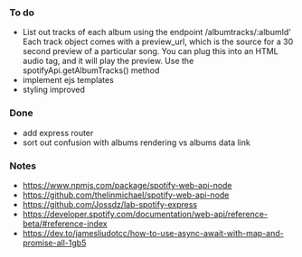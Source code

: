 ### To do
- List out tracks of each album using the endpoint /albumtracks/:albumId'
  Each track object comes with a preview_url, which is the source for a 30 second preview of a particular song. You can plug this into an HTML audio tag, and it will play the preview. Use the
  spotifyApi.getAlbumTracks() method
- implement ejs templates
- styling improved

### Done
- add express router
- sort out confusion with albums rendering vs albums data link

### Notes
- https://www.npmjs.com/package/spotify-web-api-node
- https://github.com/thelinmichael/spotify-web-api-node
- https://github.com/Jossdz/lab-spotify-express
- https://developer.spotify.com/documentation/web-api/reference-beta/#reference-index
- https://dev.to/jamesliudotcc/how-to-use-async-await-with-map-and-promise-all-1gb5